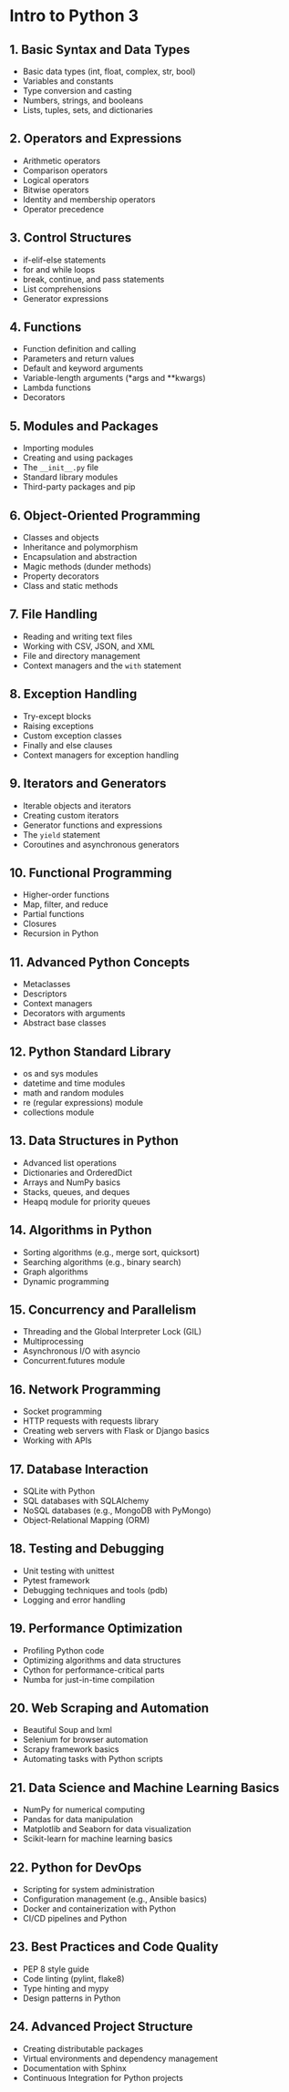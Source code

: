 # Intro to Python 3

## 1. Basic Syntax and Data Types
- Basic data types (int, float, complex, str, bool)
- Variables and constants
- Type conversion and casting
- Numbers, strings, and booleans
- Lists, tuples, sets, and dictionaries

## 2. Operators and Expressions
- Arithmetic operators
- Comparison operators
- Logical operators
- Bitwise operators
- Identity and membership operators
- Operator precedence

## 3. Control Structures
- if-elif-else statements
- for and while loops
- break, continue, and pass statements
- List comprehensions
- Generator expressions

## 4. Functions
- Function definition and calling
- Parameters and return values
- Default and keyword arguments
- Variable-length arguments (*args and **kwargs)
- Lambda functions
- Decorators

## 5. Modules and Packages
- Importing modules
- Creating and using packages
- The `__init__.py` file
- Standard library modules
- Third-party packages and pip

## 6. Object-Oriented Programming
- Classes and objects
- Inheritance and polymorphism
- Encapsulation and abstraction
- Magic methods (dunder methods)
- Property decorators
- Class and static methods

## 7. File Handling
- Reading and writing text files
- Working with CSV, JSON, and XML
- File and directory management
- Context managers and the `with` statement

## 8. Exception Handling
- Try-except blocks
- Raising exceptions
- Custom exception classes
- Finally and else clauses
- Context managers for exception handling

## 9. Iterators and Generators
- Iterable objects and iterators
- Creating custom iterators
- Generator functions and expressions
- The `yield` statement
- Coroutines and asynchronous generators

## 10. Functional Programming
- Higher-order functions
- Map, filter, and reduce
- Partial functions
- Closures
- Recursion in Python

## 11. Advanced Python Concepts
- Metaclasses
- Descriptors
- Context managers
- Decorators with arguments
- Abstract base classes

## 12. Python Standard Library
- os and sys modules
- datetime and time modules
- math and random modules
- re (regular expressions) module
- collections module

## 13. Data Structures in Python
- Advanced list operations
- Dictionaries and OrderedDict
- Arrays and NumPy basics
- Stacks, queues, and deques
- Heapq module for priority queues

## 14. Algorithms in Python
- Sorting algorithms (e.g., merge sort, quicksort)
- Searching algorithms (e.g., binary search)
- Graph algorithms
- Dynamic programming

## 15. Concurrency and Parallelism
- Threading and the Global Interpreter Lock (GIL)
- Multiprocessing
- Asynchronous I/O with asyncio
- Concurrent.futures module

## 16. Network Programming
- Socket programming
- HTTP requests with requests library
- Creating web servers with Flask or Django basics
- Working with APIs

## 17. Database Interaction
- SQLite with Python
- SQL databases with SQLAlchemy
- NoSQL databases (e.g., MongoDB with PyMongo)
- Object-Relational Mapping (ORM)

## 18. Testing and Debugging
- Unit testing with unittest
- Pytest framework
- Debugging techniques and tools (pdb)
- Logging and error handling

## 19. Performance Optimization
- Profiling Python code
- Optimizing algorithms and data structures
- Cython for performance-critical parts
- Numba for just-in-time compilation

## 20. Web Scraping and Automation
- Beautiful Soup and lxml
- Selenium for browser automation
- Scrapy framework basics
- Automating tasks with Python scripts

## 21. Data Science and Machine Learning Basics
- NumPy for numerical computing
- Pandas for data manipulation
- Matplotlib and Seaborn for data visualization
- Scikit-learn for machine learning basics

## 22. Python for DevOps
- Scripting for system administration
- Configuration management (e.g., Ansible basics)
- Docker and containerization with Python
- CI/CD pipelines and Python

## 23. Best Practices and Code Quality
- PEP 8 style guide
- Code linting (pylint, flake8)
- Type hinting and mypy
- Design patterns in Python

## 24. Advanced Project Structure
- Creating distributable packages
- Virtual environments and dependency management
- Documentation with Sphinx
- Continuous Integration for Python projects